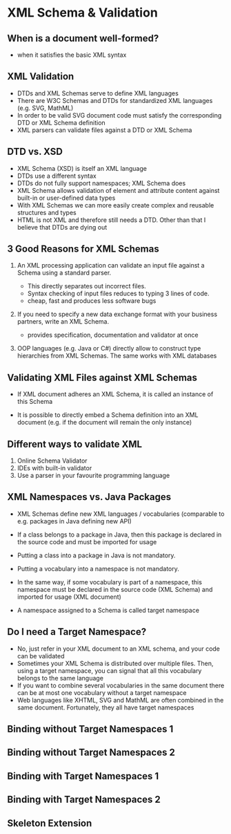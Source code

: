 # XML Schema & Validation



## When is a document well-formed?

* when it satisfies the basic XML syntax



## XML Validation

* DTDs and XML Schemas serve to define XML languages
* There are W3C Schemas and DTDs for standardized XML languages 
  (e.g. SVG, MathML)
* In order to be valid SVG document code must satisfy the corresponding DTD or XML Schema definition
* XML parsers can validate files against a DTD or XML Schema



## DTD vs. XSD

* XML Schema (XSD) is itself an XML language
* DTDs use a different syntax
* DTDs do not fully support namespaces; XML Schema does
* XML Schema allows validation of element and attribute content against built-in or user-defined data types
* With XML Schemas we can more easily create complex and reusable structures and types
* HTML is not XML and therefore still needs a DTD. Other than that I believe that DTDs are dying out



## 3 Good Reasons for XML Schemas

1. An XML processing application can validate an input file against a Schema using a standard parser. 
   * This directly separates out incorrect files. 
   * Syntax checking of input files reduces to typing 3 lines of code. 
   *  cheap, fast and produces less software bugs

2. If you need to specify a new data exchange format with your business partners, write an XML Schema. 
   * provides specification, documentation and validator at once

3. OOP languages (e.g. Java or C#) directly allow to construct type hierarchies from XML Schemas. The same works with XML databases



## Validating XML Files against XML Schemas

* If XML document adheres an XML Schema, it is called an instance of this Schema

* It is possible to directly embed a Schema definition into an XML document (e.g. if the document will remain the only instance)



## Different ways to validate XML

1. Online Schema Validator
2. IDEs with built-in validator
3. Use a parser in your favourite programming language



## XML Namespaces vs. Java Packages

* XML Schemas define new XML languages / vocabularies 
  (comparable to e.g. packages in Java defining new API)

* If a class belongs to a package in Java, then this package is declared in the source code and must be imported for usage
* Putting a class into a package in Java is not mandatory. 
* Putting a vocabulary into a namespace is not mandatory.

* In the same way, if some vocabulary is part of a namespace, this namespace must be declared in the source code (XML Schema) and imported for usage (XML document)
* A namespace assigned to a Schema is called target namespace



## Do I need a Target Namespace?

* No, just refer in your XML document to an XML schema, and your code can be validated
* Sometimes your XML Schema is distributed over multiple files. Then, using a target namespace, you can signal that all this vocabulary belongs to the same language
* If you want to combine several vocabularies in the same document there can be at most one vocabulary without a target namespace
* Web languages like XHTML, SVG and MathML are often combined in the same document. Fortunately, they all have target namespaces



## Binding without Target Namespaces 1



## Binding without Target Namespaces 2



## Binding with Target Namespaces 1



## Binding with Target Namespaces 2







## Skeleton Extension 